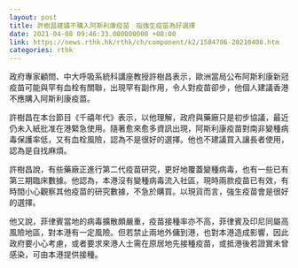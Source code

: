 ```yaml
---
layout: post
title: 許樹昌建議不購入阿斯利康疫苗　指強生疫苗為好選擇　
date: 2021-04-08 09:46:33.000000000 +08:00
link: https://news.rthk.hk/rthk/ch/component/k2/1584706-20210408.htm
categories: rthk
---
```


政府專家顧問、中大呼吸系統科講座教授許樹昌表示，歐洲當局公布阿斯利康新冠疫苗可能與罕有血栓有關聯，出現罕有副作用，令人對疫苗卻步，他個人建議香港不應購入阿斯利康疫苗。

許樹昌在本台節目《千禧年代》表示，以他理解，政府與藥廠只是初步協議，最近仍未入紙批准在港緊急使用。隨著愈來愈多資訊出現，阿斯利康疫苗對南非變種病毒保護率低，又有血栓風險，認為不是很好的選擇。他也不建議買入讓長者使用，認為是自找麻煩。

許樹昌說，有些藥廠正進行第二代疫苗研究，更好地覆蓋變種病毒，也有一些已有第三期臨床數據。他認為，本港沒有變種病毒流入社區，現時兩款疫苗已有效，有時間小心觀察其他疫苗的研究數據，不急於購買。以現貨而言，強生疫苗會是很好的選擇。

他又說，菲律賓當地的病毒擴散頗嚴重，疫苗接種率亦不高，菲律賓及印尼同屬高風險地區，對本港有一定風險。但若禁止兩地外傭到港，也對本港造成影響，因此政府要小心考慮，或者要求來港人士需在原居地先接種疫苗，或抵港後若證實未曾感染，可由本港提供接種。
